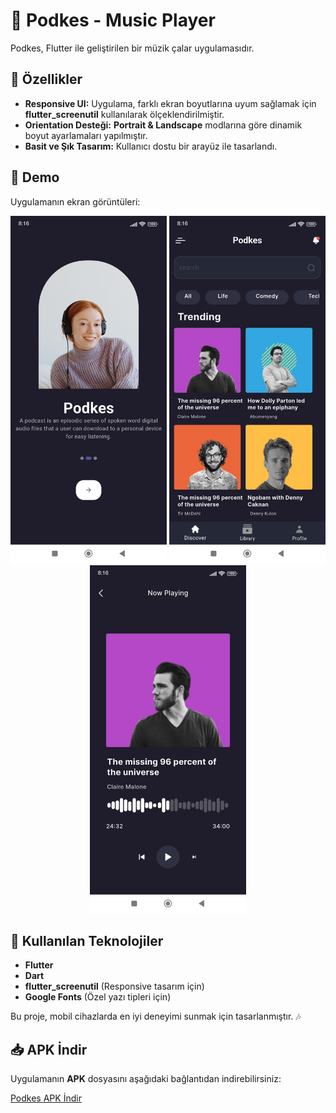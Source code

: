 # 🎵 Podkes - Music Player  

Podkes, Flutter ile geliştirilen bir müzik çalar uygulamasıdır.  

## 📱 Özellikler  

- **Responsive UI:** Uygulama, farklı ekran boyutlarına uyum sağlamak için **flutter_screenutil** kullanılarak ölçeklendirilmiştir.  
- **Orientation Desteği:** **Portrait & Landscape** modlarına göre dinamik boyut ayarlamaları yapılmıştır.  
- **Basit ve Şık Tasarım:** Kullanıcı dostu bir arayüz ile tasarlandı.  

## 📸 Demo  

Uygulamanın ekran görüntüleri:  

<p align="center">
  <img src="https://github.com/emrecan-nt/podkes/blob/main/assets/demo/demo1.jpg" width="250">
  <img src="https://github.com/emrecan-nt/podkes/blob/main/assets/demo/demo2.jpg" width="250">
  <img src="https://github.com/emrecan-nt/podkes/blob/main/assets/demo/demo3.jpg" width="250">
</p>  

## 🚀 Kullanılan Teknolojiler  

- **Flutter**  
- **Dart**  
- **flutter_screenutil** (Responsive tasarım için)  
- **Google Fonts** (Özel yazı tipleri için)

Bu proje, mobil cihazlarda en iyi deneyimi sunmak için tasarlanmıştır. 🎶  

## 📥 APK İndir  

Uygulamanın **APK** dosyasını aşağıdaki bağlantıdan indirebilirsiniz:  

[Podkes APK İndir](https://github.com/emrecan-nt/podkes/blob/main/assets/apk/app-release.apk)  
